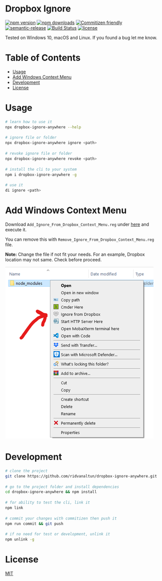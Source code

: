 <!-- omit in toc -->
# Dropbox Ignore

[![npm version](https://img.shields.io/npm/v/dropbox-ignore-anywhere.svg)](https://npmjs.com/package/dropbox-ignore-anywhere)
[![npm downloads](https://img.shields.io/npm/dt/dropbox-ignore-anywhere.svg)](https://npmjs.com/package/dropbox-ignore-anywhere)
[![Commitizen friendly](https://img.shields.io/badge/commitizen-friendly-brightgreen.svg)](http://commitizen.github.io/cz-cli/)
[![semantic-release](https://img.shields.io/badge/%20%20%F0%9F%93%A6%F0%9F%9A%80-semantic--release-e10079.svg)](https://github.com/semantic-release/semantic-release)
[![Build Status](https://travis-ci.com/ridvanaltun/dropbox-ignore-anywhere.svg?branch=master)](https://travis-ci.com/ridvanaltun/dropbox-ignore-anywhere)
[![license](https://img.shields.io/npm/l/dropbox-ignore-anywhere.svg)](https://github.com/ridvanaltun/dropbox-ignore-anywhere/blob/master/LICENSE)

Tested on Windows 10, macOS and Linux. If you found a bug let me know.

<!-- omit in toc -->
# Table of Contents

- [Usage](#usage)
- [Add Windows Context Menu](#add-windows-context-menu)
- [Development](#development)
- [License](#license)

# Usage

```bash
# learn how to use it
npx dropbox-ignore-anywhere --help

# ignore file or folder
npx dropbox-ignore-anywhere ignore <path>

# revoke ignore file or folder
npx dropbox-ignore-anywhere revoke <path>

# install the cli to your system
npm i dropbox-ignore-anywhere -g

# use it
di ignore <path>
```

# Add Windows Context Menu

Download `Add_Ignore_From_Dropbox_Context_Menu.reg` under [here](https://github.com/ridvanaltun/dropbox-ignore-anywhere/tree/master/regedit) and execute it.

You can remove this with `Remove_Ignore_From_Dropbox_Context_Menu.reg` file.

**Note:** Change the file if not fit your needs. For an example, Dropbox location may not same. Check before proceed.

![Windows Context Menu](./docs/windows-context-menu.png)

# Development

```bash
# clone the project
git clone https://github.com/ridvanaltun/dropbox-ignore-anywhere.git

# go to the project folder and install dependencies
cd dropbox-ignore-anywhere && npm install

# for ability to test the cli, link it
npm link

# commit your changes with commitizen then push it
npm run commit && git push

# if no need for test or development, unlink it
npm unlink -g
```

# License

[MIT](https://github.com/ridvanaltun/dropbox-ignore-anywhere/blob/master/LICENSE)
